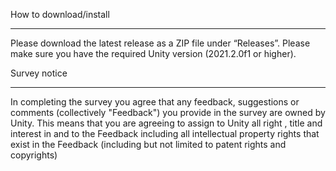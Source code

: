How to download/install

---------

Please download the latest release as a ZIP file under “Releases”.
Please make sure you have the required Unity version (2021.2.0f1 or higher).

Survey notice

---------

In completing the survey you agree that any feedback, suggestions or comments (collectively "Feedback") you provide in the survey are owned by Unity. This means that you are agreeing to assign to Unity all right , title and interest in and to the Feedback  including all intellectual property rights that exist in the Feedback (including but not limited to patent rights and copyrights)

